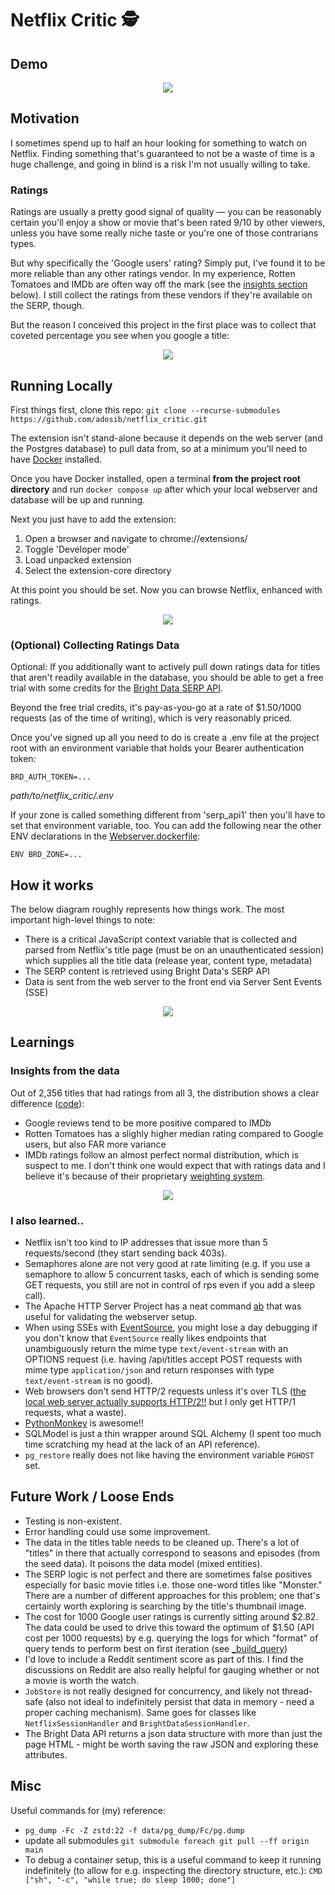 # Netflix Critic 🕵️


## Demo
<p align="center">
<img src="./assets/critic-demo.gif" />
</p>

## Motivation
I sometimes spend up to half an hour looking for something to watch on Netflix. Finding something that's guaranteed to not be a waste of time is a huge challenge, and going in blind is a risk I'm not usually willing to take.

### Ratings
Ratings are usually a pretty good signal of quality — you can be reasonably certain you'll enjoy a show or movie that's been rated 9/10 by other viewers, unless you have some really niche taste or you're one of those contrarians types.

But why specifically the 'Google users' rating? Simply put, I've found it to be more reliable than any other ratings vendor. In my experience, Rotten Tomatoes and IMDb are often way off the mark (see the [insights section](#insights-from-the-data) below). I still collect the ratings from these vendors if they're available on the SERP, though.

But the reason I conceived this project in the first place was to collect that coveted percentage you see when you google a title:

<p align="center">
<img src="./assets/interstellar.png" />
</p>

## Running Locally
First things first, clone this repo:
`git clone --recurse-submodules https://github.com/adosib/netflix_critic.git`

The extension isn't stand-alone because it depends on the web server (and the Postgres database) to pull data from, so at a minimum you'll need to have [Docker](https://www.docker.com/get-started/) installed.

Once you have Docker installed, open a terminal **from the project root directory** and run 
`docker compose up` after which your local webserver and database will be up and running.

Next you just have to add the extension:
1. Open a browser and navigate to chrome://extensions/
2. Toggle 'Developer mode'
3. Load unpacked extension
4. Select the extension-core directory

At this point you should be set. Now you can browse Netflix, enhanced with ratings.

<p align="center">
<img src="./assets/install-extension.gif" />
</p>

### (Optional) Collecting Ratings Data
Optional: If you additionally want to actively pull down ratings data for titles that aren't readily available in the database, you should be able to get a free trial with some credits for the [Bright Data SERP API](https://brightdata.com/products/serp-api).

Beyond the free trial credits, it's pay-as-you-go at a rate of $1.50/1000 requests (as of the time of writing), which is very reasonably priced.

Once you've signed up all you need to do is create a .env file at the project root with an environment variable that holds your Bearer authentication token:

```
BRD_AUTH_TOKEN=...
```
*path/to/netflix_critic/.env*

If your zone is called something different from 'serp_api1' then you'll have to set that environment variable, too. You can add the following near the other ENV declarations in the [Webserver.dockerfile](./Webserver.dockerfile):
```
ENV BRD_ZONE=...
```

## How it works
The below diagram roughly represents how things work. The most important high-level things to note:
- There is a critical JavaScript context variable that is collected and parsed from Netflix's title page (must be on an unauthenticated session) which supplies all the title data (release year, content type, metadata)
- The SERP content is retrieved using Bright Data's SERP API
- Data is sent from the web server to the front end via Server Sent Events (SSE)
<p align="center">
<img src="./assets/seq-diagram.svg" />
</p>

## Learnings

### Insights from the data
Out of 2,356 titles that had ratings from all 3, the distribution shows a clear difference ([code](./scripts/throwaway/plot_ratings.py)):
- Google reviews tend to be more positive compared to IMDb
- Rotten Tomatoes has a slighly higher median rating compared to Google users, but also FAR more variance
- IMDb ratings follow an almost perfect normal distribution, which is suspect to me. I don't think one would expect that with ratings data and I believe it's because of their proprietary [weighting system](https://help.imdb.com/article/imdb/track-movies-tv/weighted-average-ratings/GWT2DSBYVT2F25SK#).

<p align="center">
<img src="./assets/ratings-plot.png" />
</p>

### I also learned..
- Netflix isn't too kind to IP addresses that issue more than 5 requests/second (they start sending back 403s).
- Semaphores alone are not very good at rate limiting (e.g. if you use a semaphore to allow 5 concurrent tasks, each of which is sending some GET requests, you still are not in control of rps even if you add a sleep call).
- The Apache HTTP Server Project has a neat command [ab](https://httpd.apache.org/docs/current/programs/ab.html) that was useful for validating the webserver setup.
- When using SSEs with [EventSource](https://developer.mozilla.org/en-US/docs/Web/API/EventSource), you might lose a day debugging if you don't know that `EventSource` really likes endpoints that unambiguously return the mime type `text/event-stream` with an OPTIONS request (i.e. having /api/titles accept POST requests with mime type `application/json` and return responses with type `text/event-stream` is no good).
- Web browsers don't send HTTP/2 requests unless it's over TLS ([the local web server actually supports HTTP/2!!](https://hypercorn.readthedocs.io/en/latest/discussion/http2.html) but I only get HTTP/1 requests, what a waste).
- [PythonMonkey](https://pythonmonkey.io/) is awesome!!
- SQLModel is just a thin wrapper around SQL Alchemy (I spent too much time scratching my head at the lack of an API reference).
- `pg_restore` really does not like having the environment variable `PGHOST` set.


## Future Work / Loose Ends
- Testing is non-existent.
- Error handling could use some improvement.
- The data in the titles table needs to be cleaned up. There's a lot of "titles" in there that actually correspond to seasons and episodes (from the seed data). It poisons the data model (mixed entities).
- The SERP logic is not perfect and there are sometimes false positives especially for basic movie titles i.e. those one-word titles like "Monster." There are a number of different approaches for this problem; one that's certainly worth exploring is searching by the title's thumbnail image.
- The cost for 1000 Google user ratings is currently sitting around $2.82. The data could be used to drive this toward the optimum of $1.50 (API cost per 1000 requests) by e.g. querying the logs for which "format" of query tends to perform best on first iteration (see [_build_query](./netflix_critic_data/scripts/database_setup/common.py))
- I'd love to include a Reddit sentiment score as part of this. I find the discussions on Reddit are also really helpful for gauging whether or not a movie is worth the watch.
- `JobStore` is not really designed for concurrency, and likely not thread-safe (also not ideal to indefinitely persist that data in memory - need a proper caching mechanism). Same goes for classes like `NetflixSessionHandler` and `BrightDataSessionHandler`.
- The Bright Data API returns a json data structure with more than just the page HTML - might be worth saving the raw JSON and exploring these attributes.

## Misc
Useful commands for (my) reference:
- `pg_dump -Fc -Z zstd:22 -f data/pg_dump/Fc/pg.dump`
- update all submodules `git submodule foreach git pull --ff origin main`
- To debug a container setup, this is a useful command to keep it running indefinitely (to allow for e.g. inspecting the directory structure, etc.): `CMD ["sh", "-c", "while true; do sleep 1000; done"]`
